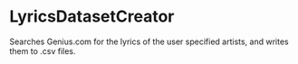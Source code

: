 # LyricsDatasetCreator
Searches Genius.com for the lyrics of the user specified artists, and writes them to .csv files.
